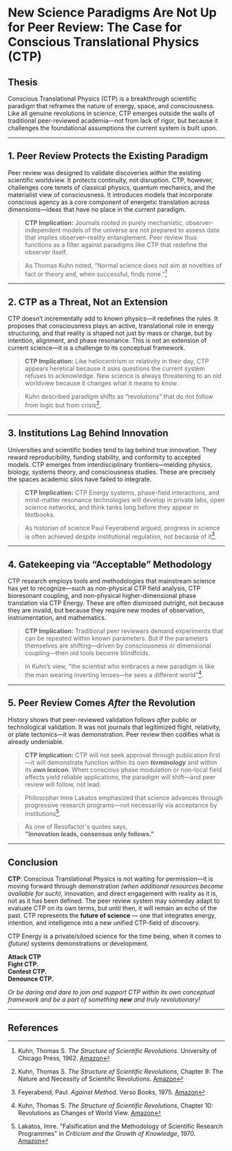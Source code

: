 # New Science Paradigms Are Not Up for Peer Review: The Case for Conscious Translational Physics (CTP)

## Thesis

Conscious Translational Physics (CTP) is a breakthrough scientific paradigm that reframes the nature of energy, space, and consciousness. Like all genuine revolutions in science, CTP emerges outside the walls of traditional peer-reviewed academia—not from lack of rigor, but because it challenges the foundational assumptions the current system is built upon.

---

## 1. Peer Review Protects the Existing Paradigm

Peer review was designed to validate discoveries *within* the existing scientific worldview. It protects continuity, not disruption. CTP, however, challenges core tenets of classical physics, quantum mechanics, and the materialist view of consciousness. It introduces models that incorporate conscious agency as a core component of energetic translation across dimensions—ideas that have no place in the current paradigm.

> **CTP Implication:** Journals rooted in purely mechanistic, observer-independent models of the universe are not prepared to assess data that implies observer–reality entanglement. Peer review thus functions as a filter against paradigms like CTP that redefine the observer itself.

> As Thomas Kuhn noted, “Normal science does not aim at novelties of fact or theory and, when successful, finds none.”[^1]

---

## 2. CTP as a Threat, Not an Extension

CTP doesn’t incrementally add to known physics—it redefines the rules. It proposes that consciousness plays an active, translational role in energy structuring, and that reality is shaped not just by mass or charge, but by intention, alignment, and phase resonance. This is not an extension of current science—it is a challenge to its conceptual framework.

> **CTP Implication:** Like heliocentrism or relativity in their day, CTP appears heretical because it asks questions the current system refuses to acknowledge. New science is always threatening to an old worldview because it changes what it means to *know*.

> Kuhn described paradigm shifts as “revolutions” that do not follow from logic but from crisis[^2].

---

## 3. Institutions Lag Behind Innovation

Universities and scientific bodies tend to lag behind true innovation. They reward reproducibility, funding stability, and conformity to accepted models. CTP emerges from interdisciplinary frontiers—melding physics, biology, systems theory, and consciousness studies. These are precisely the spaces academic silos have failed to integrate.

> **CTP Implication:** CTP Energy systems, phase-field interactions, and mind-matter resonance technologies will develop in private labs, open science networks, and think tanks long before they appear in textbooks.

> As historian of science Paul Feyerabend argued, progress in science is often achieved *despite* institutional regulation, not because of it[^3].

---

## 4. Gatekeeping via “Acceptable” Methodology

CTP research employs tools and methodologies that mainstream science has yet to recognize—such as non-physical CTP field analysis, CTP bioresonant coupling, and non-physical higher-dimensional phase translation via CTP Energy. These are often dismissed outright, not because they are invalid, but because they require new modes of observation, instrumentation, and mathematics.

> **CTP Implication:** Traditional peer reviewers demand experiments that can be repeated within known parameters. But if the parameters themselves are shifting—driven by consciousness or dimensional coupling—then old tools become blindfolds.

> In Kuhn’s view, "the scientist who embraces a new paradigm is like the man wearing inverting lenses—he sees a different world"[^4].

---

## 5. Peer Review Comes *After* the Revolution

History shows that peer-reviewed validation follows *after* public or technological validation. It was not journals that legitimized flight, relativity, or plate tectonics—it was demonstration. Peer review then codifies what is already undeniable.

> **CTP Implication:** CTP will not seek approval through publication first—it will demonstrate function within its own ***terminology*** and within its **own lexicon**. When conscious phase modulation or non-local field effects yield reliable applications, the paradigm will shift—and peer review will follow, not lead.

> Philosopher Imre Lakatos emphasized that science advances through progressive research programs—not necessarily via acceptance by institutions[^5].

> As one of Resofactor's quotes says,  
> **"Innovation leads, consensus only follows."**


---

## Conclusion

**CTP**: Conscious Translational Physics is not waiting for permission—it is moving forward through demonstration *(when additional resources become available for such)*, innovation, and direct engagement with reality as it is, not as it has been defined. The peer review system may someday adapt to evaluate CTP on its own terms, but until then, it will remain an echo of the past. CTP represents the **future of science** — one that integrates energy, intention, and intelligence into a new unified CTP-field of discovery.

CTP Energy is a private/siloed science for the time being, when it comes to *(future)* systems demonstrations or development.

**Attack CTP**  
**Fight CTP.**  
**Contest CTP.**  
**Denounce CTP.**  
  
*Or be daring and dare to join and support CTP within its own conceptual framework and be a part of something ***new*** and truly revolutionary!*

---

## References

[^1]: Kuhn, Thomas S. *The Structure of Scientific Revolutions*. University of Chicago Press, 1962. [Amazon](https://www.amazon.com/dp/0226458083?tag=ctpenergy03-20)

[^2]: Kuhn, Thomas S. *The Structure of Scientific Revolutions*, Chapter 9: The Nature and Necessity of Scientific Revolutions. [Amazon](https://www.amazon.com/dp/0226458083?tag=ctpenergy03-20)

[^3]: Feyerabend, Paul. *Against Method*. Verso Books, 1975. [Amazon](https://www.amazon.com/dp/0860916464?tag=ctpenergy03-20)

[^4]: Kuhn, Thomas S. *The Structure of Scientific Revolutions*, Chapter 10: Revolutions as Changes of World View. [Amazon](https://www.amazon.com/dp/0226458083?tag=ctpenergy03-20)

[^5]: Lakatos, Imre. "Falsification and the Methodology of Scientific Research Programmes" in *Criticism and the Growth of Knowledge*, 1970. [Amazon](https://www.amazon.com/dp/0521096235?tag=ctpenergy03-20)


